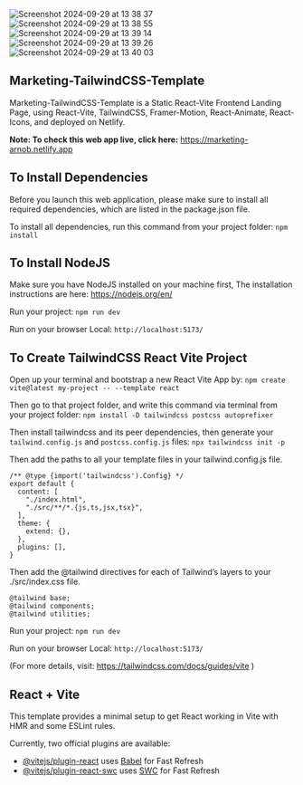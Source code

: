
![Screenshot 2024-09-29 at 13 38 37](https://github.com/user-attachments/assets/b2278b37-2816-4221-bf54-c67b599ae35b) ![Screenshot 2024-09-29 at 13 38 55](https://github.com/user-attachments/assets/45aebcc2-afae-4de3-9dc6-0117bc919b0e) ![Screenshot 2024-09-29 at 13 39 14](https://github.com/user-attachments/assets/3070285b-ea27-472c-a673-2cea04e7c67e) ![Screenshot 2024-09-29 at 13 39 26](https://github.com/user-attachments/assets/d0f6fe8d-6dda-4b98-a82f-56789008d355) ![Screenshot 2024-09-29 at 13 40 03](https://github.com/user-attachments/assets/70048532-506c-4e1e-9e45-670c4fe5524f)

## Marketing-TailwindCSS-Template

Marketing-TailwindCSS-Template is a Static React-Vite Frontend Landing Page, using React-Vite, TailwindCSS, Framer-Motion, React-Animate, React-Icons, and deployed on Netlify.

**Note: To check this web app live, click here:** https://marketing-arnob.netlify.app

## To Install Dependencies

Before you launch this web application, please make sure to install all required dependencies, which are listed in the package.json file.

To install all dependencies, run this command from your project folder: `npm install`

## To Install NodeJS

Make sure you have NodeJS installed on your machine first, The installation instructions are here: https://nodejs.org/en/

Run your project: `npm run dev`

Run on your browser Local: `http://localhost:5173/`

## To Create TailwindCSS React Vite Project

Open up your terminal and bootstrap a new React Vite App by: `npm create vite@latest my-project -- --template react`

Then go to that project folder, and write this command via terminal from your project folder: `npm install -D tailwindcss postcss autoprefixer`

Then install tailwindcss and its peer dependencies, then generate your `tailwind.config.js` and `postcss.config.js` files: `npx tailwindcss init -p`

Then add the paths to all your template files in your tailwind.config.js file.

```
/** @type {import('tailwindcss').Config} */
export default {
  content: [
    "./index.html",
    "./src/**/*.{js,ts,jsx,tsx}",
  ],
  theme: {
    extend: {},
  },
  plugins: [],
}
```

Then add the @tailwind directives for each of Tailwind’s layers to your ./src/index.css file.

```
@tailwind base;
@tailwind components;
@tailwind utilities;
```

Run your project: `npm run dev`

Run on your browser Local: `http://localhost:5173/`

(For more details, visit: https://tailwindcss.com/docs/guides/vite )

## React + Vite

This template provides a minimal setup to get React working in Vite with HMR and some ESLint rules.

Currently, two official plugins are available:

- [@vitejs/plugin-react](https://github.com/vitejs/vite-plugin-react/blob/main/packages/plugin-react/README.md) uses [Babel](https://babeljs.io/) for Fast Refresh
- [@vitejs/plugin-react-swc](https://github.com/vitejs/vite-plugin-react-swc) uses [SWC](https://swc.rs/) for Fast Refresh

